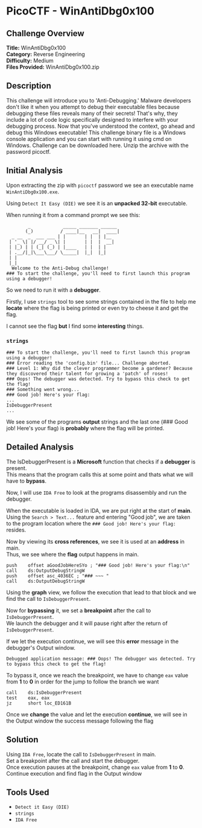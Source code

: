 # PicoCTF - WinAntiDbg0x100

## Challenge Overview
**Title:** WinAntiDbg0x100  
**Category:** Reverse Engineering  
**Difficulty:** Medium  
**Files Provided:** WinAntiDbg0x100.zip

## Description
This challenge will introduce you to 'Anti-Debugging.' Malware developers don't like it when you attempt to debug their executable files because debugging these files reveals many of their secrets! That's why, they include a lot of code logic specifically designed to interfere with your debugging process. Now that you've understood the context, go ahead and debug this Windows executable! This challenge binary file is a Windows console application and you can start with running it using cmd on Windows. Challenge can be downloaded here. Unzip the archive with the password picoctf.

## Initial Analysis
Upon extracting the zip with `picoctf` password we see an executable name `WinAntiDbg0x100.exe`.

Using `Detect It Easy (DIE)` we see it is an **unpacked 32-bit** executable.

When running it from a command prompt we see this:
```
        _            _____ _______ ______
       (_)          / ____|__   __|  ____|
  _ __  _  ___ ___ | |       | |  | |__
 | '_ \| |/ __/ _ \| |       | |  |  __|
 | |_) | | (_| (_) | |____   | |  | |
 | .__/|_|\___\___/ \_____|  |_|  |_|
 | |
 |_|
  Welcome to the Anti-Debug challenge!
### To start the challenge, you'll need to first launch this program using a debugger!
```

So we need to run it with a **debugger**.

Firstly, I use `strings` tool to see some strings contained in the file to help me **locate** where the flag is being printed or even try to cheese it and get the flag. 

I cannot see the flag **but** I find some **interesting** things. 

### `strings`
```
### To start the challenge, you'll need to first launch this program using a debugger!
### Error reading the 'config.bin' file... Challenge aborted.
### Level 1: Why did the clever programmer become a gardener? Because they discovered their talent for growing a 'patch' of roses!
### Oops! The debugger was detected. Try to bypass this check to get the flag!
### Something went wrong...
### Good job! Here's your flag:
...
IsDebuggerPresent
...
```

We see some of the programs **output** strings and the last one (### Good job! Here's your flag) is **probably** where the flag will be printed.

## Detailed Analysis
The IsDebuggerPresent is a **Microsoft** function that checks if a **debugger** is present.  
This means that the program calls this at some point and thats what we will have to **bypass**.

Now, I will use `IDA Free` to look at the programs disassembly and run the debugger.

When the executable is loaded in IDA, we are put right at the start of **main**.  
Using the `Search > Text...` feature and entering "Good job", we are taken to the program location where the `### Good job! Here's your flag:` resides.

Now by viewing its **cross references**, we see it is used at an **address** in main.  
Thus, we see where the **flag** output happens in main.

```
push    offset aGoodJobHereSYo ; "### Good job! Here's your flag:\n"
call    ds:OutputDebugStringW
push    offset asc_4036EC ; "### ~~~ "
call    ds:OutputDebugStringW
```

Using the **graph** view, we follow the execution that lead to that block and we find the call to `IsDebuggerPresent`.

Now for **bypassing** it, we set a **breakpoint** after the call to `IsDebuggerPresent`.  
We launch the debugger and it will pause right after the return of `IsDebuggerPresent`.

If we let the execution continue, we will see this **error** message in the debugger's Output window.
```
Debugged application message: ### Oops! The debugger was detected. Try to bypass this check to get the flag!
```

To bypass it, once we reach the breakpoint, we have to change `eax` value from **1** to **0** in order for the jump to follow the branch we want

```
call    ds:IsDebuggerPresent
test    eax, eax
jz      short loc_ED161B
```

Once we **change** the value and let the execution **continue**, we will see in the Output window the success message following the flag

## Solution
Using `IDA Free`, locate the call to `IsDebuggerPresent` in main.  
Set a breakpoint after the call and start the debugger.  
Once execution pauses at the breakpoint, change `eax` value from **1** to **0**.
Continue execution and find flag in the Output window

## Tools Used
- `Detect it Easy (DIE)`
- `strings`
- `IDA Free`
